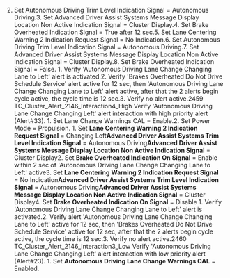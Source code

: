 2. Set Autonomous Driving Trim Level Indication Signal = Autonomous Driving.3. Set Advanced Driver Assist Systems Message Display Location Non Active Indication Signal = Cluster Display.4. Set Brake Overheated Indication Signal = True after 12 sec.5. Set Lane Centering Warning 2 Indication Request Signal = No Indication.6. Set Autonomous Driving Trim Level Indication Signal = Autonomous Driving.7. Set Advanced Driver Assist Systems Message Display Location Non Active Indication Signal = Cluster Display.8. Set Brake Overheated Indication Signal = False. 1. Verify 'Autonomous Driving Lane Change Changing Lane to Left' alert is activated.2. Verify 'Brakes Overheated Do Not Drive Schedule Service' alert active for 12 sec, then 'Autonomous Driving Lane Change Changing Lane to Left' alert active, after that the 2 alerts begin cycle active, the cycle time is 12 sec.3. Verify no alert active.2459 TC_Cluster_Alert_2146_Interaction4_High Verify 'Autonomous Driving Lane Change Changing Left' alert interaction with high priority alert (Alert#33). 1. Set Lane Change Warnings CAL = Enable.2. Set Power Mode = Propulsion. 1. Set **Lane Centering Warning 2 Indication Request Signal** = Changing Left**Advanced Driver Assist Systems Trim Level Indication Signal** = Autonomous Driving**Advanced Driver Assist Systems Message Display Location Non Active Indication Signal** = Cluster Display2. Set **Brake Overheated Indication On Signal** = Enable within 2 sec of 'Autonomous Driving Lane Change Changing Lane to Left' active3. Set **Lane Centering Warning 2 Indication Request Signal** = No Indication**Advanced Driver Assist Systems Trim Level Indication Signal** = Autonomous Driving**Advanced Driver Assist Systems Message Display Location Non Active Indication Signal** = Cluster Display4. Set **Brake Overheated Indication On Signal** = Disable 1. Verify 'Autonomous Driving Lane Change Changing Lane to Left' alert is activated.2. Verify alert 'Autonomous Driving Lane Change Changing Lane to Left' active for 12 sec, then 'Brakes Overheated Do Not Drive Schedule Service' active for 12 sec, after that the 2 alerts begin cycle active, the cycle time is 12 sec.3. Verify no alert active.2460 TC_Cluster_Alert_2146_Interaction3_Low Verify 'Autonomous Driving Lane Change Changing Left' alert interaction with low priority alert (Alert#23). 1. Set **Autonomous Driving Lane Change Warnings CAL** = Enabled.